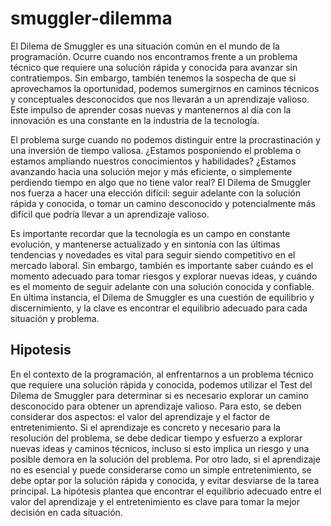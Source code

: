 # smuggler-dilemma
El Dilema de Smuggler es una situación común en el mundo de la programación. Ocurre cuando nos encontramos frente a un problema técnico que requiere una solución rápida y conocida para avanzar sin contratiempos. Sin embargo, también tenemos la sospecha de que si aprovechamos la oportunidad, podemos sumergirnos en caminos técnicos y conceptuales desconocidos que nos llevarán a un aprendizaje valioso. Este impulso de aprender cosas nuevas y mantenernos al día con la innovación es una constante en la industria de la tecnología.

El problema surge cuando no podemos distinguir entre la procrastinación y una inversión de tiempo valiosa. ¿Estamos posponiendo el problema o estamos ampliando nuestros conocimientos y habilidades? ¿Estamos avanzando hacia una solución mejor y más eficiente, o simplemente perdiendo tiempo en algo que no tiene valor real? El Dilema de Smuggler nos fuerza a hacer una elección difícil: seguir adelante con la solución rápida y conocida, o tomar un camino desconocido y potencialmente más difícil que podría llevar a un aprendizaje valioso.

Es importante recordar que la tecnología es un campo en constante evolución, y mantenerse actualizado y en sintonía con las últimas tendencias y novedades es vital para seguir siendo competitivo en el mercado laboral. Sin embargo, también es importante saber cuándo es el momento adecuado para tomar riesgos y explorar nuevas ideas, y cuándo es el momento de seguir adelante con una solución conocida y confiable. En última instancia, el Dilema de Smuggler es una cuestión de equilibrio y discernimiento, y la clave es encontrar el equilibrio adecuado para cada situación y problema.

## Hipotesis
En el contexto de la programación, al enfrentarnos a un problema técnico que requiere una solución rápida y conocida, podemos utilizar el Test del Dilema de Smuggler para determinar si es necesario explorar un camino desconocido para obtener un aprendizaje valioso. Para esto, se deben considerar dos aspectos: el valor del aprendizaje y el factor de entretenimiento. Si el aprendizaje es concreto y necesario para la resolución del problema, se debe dedicar tiempo y esfuerzo a explorar nuevas ideas y caminos técnicos, incluso si esto implica un riesgo y una posible demora en la solución del problema. Por otro lado, si el aprendizaje no es esencial y puede considerarse como un simple entretenimiento, se debe optar por la solución rápida y conocida, y evitar desviarse de la tarea principal. La hipótesis plantea que encontrar el equilibrio adecuado entre el valor del aprendizaje y el entretenimiento es clave para tomar la mejor decisión en cada situación.
